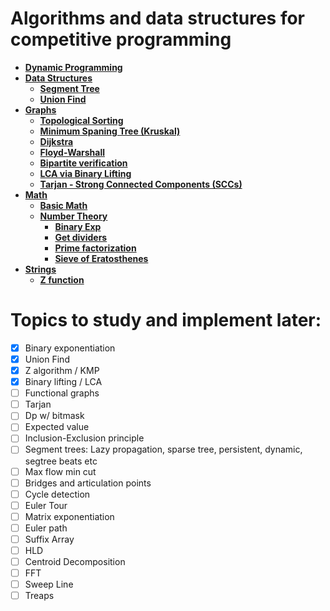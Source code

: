 # Algorithms and data structures for competitive programming
- **[Dynamic Programming](/dynamic-programming/)**
- **[Data Structures](/data-structures/)**
  - **[Segment Tree](/data-structures/segtree-array.cpp)**
  - **[Union Find](/data-structures/union-find.cpp)**
- **[Graphs](/graphs/)**
  - **[Topological Sorting](/graphs/kahn-topsort.cpp)**
  - **[Minimum Spaning Tree (Kruskal)](/graphs/kruskal.cpp)**
  - **[Dijkstra](/graphs/dijkstra.cpp)**
  - **[Floyd-Warshall](/graphs/floyd-warshall.cpp)**
  - **[Bipartite verification](/graphs/bipartite-verification.cpp)**
  - **[LCA via Binary Lifting](/graphs/lca-binary-lifting.cpp)**
  - **[Tarjan - Strong Connected Components (SCCs)](/graphs/tarjan-scc.cpp)**
- **[Math](/math/)**
  - **[Basic Math](/math/basic-math)**
  - **[Number Theory](/math/number-theory)**
    - **[Binary Exp](/math/number-theory/binary-exponentiation.cpp)**
    - **[Get dividers](/math/number-theory/get-dividers.cpp)**
    - **[Prime factorization](/math/number-theory/prime-factorization.cpp)**
    - **[Sieve of Eratosthenes](/math/number-theory/sieve-of-eratosthenes.cpp)**
- **[Strings](/strings/)**
  - **[Z function](/strings/z-function.cpp)**

# Topics to study and implement later:
- [x] Binary exponentiation
- [x] Union Find
- [x] Z algorithm / KMP
- [x] Binary lifting / LCA
- [ ] Functional graphs
- [ ] Tarjan
- [ ] Dp w/ bitmask
- [ ] Expected value
- [ ] Inclusion-Exclusion principle
- [ ] Segment trees: Lazy propagation, sparse tree, persistent, dynamic, segtree beats etc
- [ ] Max flow min cut
- [ ] Bridges and articulation points
- [ ] Cycle detection
- [ ] Euler Tour
- [ ] Matrix exponentiation
- [ ] Euler path
- [ ] Suffix Array
- [ ] HLD
- [ ] Centroid Decomposition
- [ ] FFT
- [ ] Sweep Line
- [ ] Treaps

